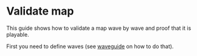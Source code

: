 # Validate map

This guide shows how to validate a map wave by wave and proof that it is playable.

First you need to define waves (see [waveguide](waveguide.md) on how to do that).